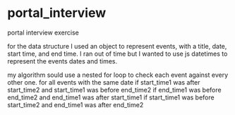 # portal_interview
portal interview exercise


for the data structure I used an object to represent events, with a title,  date, start time, and end time.
I ran out of time but I wanted to use js datetimes to represent the events dates and times.

my algorithm sould use a nested for loop to check each event against every other one.
for all events with the same date
  if  start_time1 was after start_time2 and start_time1 was before end_time2
  if end_time1 was before end_time2 and end_time1 was after start_time1
  if start_time1 was before start_time2 and end_time1 was after end_time2
  
